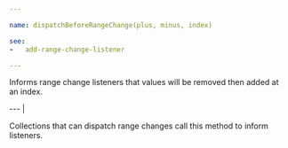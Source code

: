 ```yaml
---

name: dispatchBeforeRangeChange(plus, minus, index)

see:
-   add-range-change-listener

---
```


Informs range change listeners that values will be removed then added at an
index.

--- |

Collections that can dispatch range changes call this method to inform
listeners.

